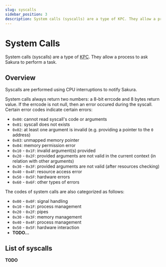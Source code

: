```yaml
---
slug: syscalls
sidebar_position: 3
description: System calls (syscalls) are a type of KPC. They allow a process to ask Sakura to perform a task.
---
```


# System Calls

System calls (syscalls) are a type of [KPC](./kpc.md).
They allow a process to ask Sakura to perform
a task.

## Overview

Syscalls are performed using CPU interruptions to notify Sakura.

System calls always return two numbers: a 8-bit errcode and
8 bytes return value. If the errcode is not null, then an
error occured during the syscall. Certain error codes
indicate certain errors:

- `0x00`: cannot read syscall's code or arguments
- `0x01`: syscall does not exists
- `0x02`: at least one argument is invalid (e.g. providing a pointer to the `0` address)
- `0x03`: unmapped memory pointer
- `0x04`: memory permission error
- `0x10` - `0x1F`: invalid argument(s) provided
- `0x20` - `0x2F`: provided arguments are not valid in the current context (in relation with other arguments)
- `0x30` - `0x3F`: provided arguments are not valid (after resources checking)
- `0x40` - `0x4F`: resource access error
- `0x50` - `0x5F`: hardware errors
- `0x60` - `0x6F`: other types of errors

The codes of system calls are also categorized as follows:

- `0x00` - `0x0F`: signal handling
- `0x10` - `0x1F`: process management
- `0x20` - `0x2F`: pipes
- `0x30` - `0x3F`: memory management
- `0x40` - `0x4F`: process management
- `0x50` - `0x5F`: hardware interaction
- **TODO...**

## List of syscalls

**TODO**
